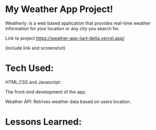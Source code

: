# My Weather App Project!


Weatherly: is a web based application that provides real-time weather information for your location or any city you search for.


Link to project https://weather-app-liart-delta.vercel.app/

(include link and screenshot)


# Tech Used:

HTML,CSS and Javascript:

The front-end development of the app.

Weather API: Retrives weather data based on users location.

# Lessons Learned:


